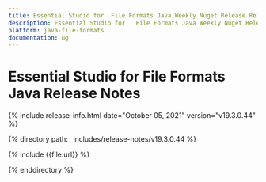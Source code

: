 ```yaml
---
title: Essential Studio for  File Formats Java Weekly Nuget Release Release Notes  
description: Essential Studio for   File Formats Java Weekly Nuget Release Release Notes  
platform: java-file-formats
documentation: ug
---
```


# Essential Studio for   File Formats Java   Release Notes  

{% include release-info.html date="October 05, 2021"  version="v19.3.0.44" %} 


{% directory path: _includes/release-notes/v19.3.0.44 %}

{% include {{file.url}} %}

{% enddirectory %}